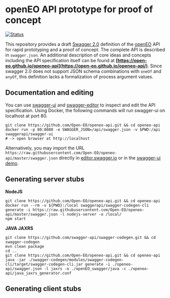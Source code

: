 # openEO API prototype for proof of concept

[![Status](https://img.shields.io/badge/Status-proof--of--concept-yellow.svg)]()

This repository provides a draft [Swagger 2.0](https://github.com/OAI/OpenAPI-Specification/blob/master/versions/2.0.md) definition of the [openEO](http://openeo.org) API for rapid prototyping and a proof of concept. The complete API is described in `swagger.json`. An additional description of core ideas and concepts including the API specification itself can be found at **[https://open-eo.github.io/openeo-api](https://open-eo.github.io/openeo-api/)**. Since swagger 2.0 does not support JSON schema combinations with `oneOf` and `anyOf`, this definition lacks a formalization of process argument values. 

## Documentation and editing
You can use [swagger-ui](https://github.com/swagger-api/swagger-ui) and [swagger-editor]() to
inspect and edit the API specification. Using Docker, the following commands will run swagger-ui on localhost at port 80. 

```
git clone https://github.com/Open-EO/openeo-api.git && cd openeo-api
docker run -p 80:8080 -e SWAGGER_JSON=/api/swagger.json -v $PWD:/api swaggerapi/swagger-ui
# -> open browser at http://localhost
```

Alternatively, you may import the URL `https://raw.githubusercontent.com/Open-EO/openeo-api/master/swagger.json` directly in [editor.swagger.io](https://editor.swagger.io/) or in the [swagger-ui demo](http://petstore.swagger.io/).

## Generating server stubs

**NodeJS**

```
git clone https://github.com/Open-EO/openeo-api.git && cd openeo-api
docker run --rm -v ${PWD}:/local swaggerapi/swagger-codegen-cli generate -i https://raw.githubusercontent.com/Open-EO/openeo-api/master/swagger.json -l nodejs-server -o /local/
npm start
```

**JAVA JAXRS**

```
git clone https://github.com/swagger-api/swagger-codegen.git && cd swagger-codegen
mvn clean package
cd ..
git clone https://github.com/Open-EO/openeo-api.git && cd openeo-api
java -jar ./swagger-codegen/modules/swagger-codegen-cli/target/swagger-codegen-cli.jar generate -i ./openeo-api/swagger.json -l jaxrs -o ./openEO_swagger/java -c ./openeo-api/java_jaxrs_generator.conf
```


## Generating client stubs
